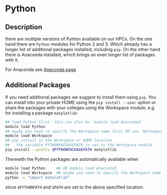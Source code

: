 # Python

## Description
there are multiple versions of Pyhton available on our HPCs. 
On the one hand there are `Python` modules for Python 2 and 3. Which already has a longer list of additional packages installed, including `pip`. 
On the other hand there is Anaconda installed, which brings an even longer list of packages with it. 

For Anaconda see [Anaconda page](Anaconda.md)

## Additional Packages
If you need additional packages we suggest to install them using `pip`. 
You can install into your private HOME using the `pip install --user` option or share the packages with your colleges using the Workspace module, e.g. for installing a package `matplotlib`:

```Bash
## load Python first, this can also be `module load Anaconda3`
module load Python
## maybe you need to specify the Workspace name first OR use `Workspace/home`
module load Workspace  
## pip install in the Workspace or HOME location
##   the variable PYTHONPACKAGEPATH is set in the Workspace module
pip install --prefix $PYTHONPACKAGEPATH matplotlib
```

Therewith the Python packages are automatically available when 
```Bash 
module load Python     ## OR module load Anaconda3
module load Workspace  ## maybe you need to specify the Workspace name first
python -c "import matplotlib"
```
since `$PYTHONPATH` and `$PATH` are set to the above specified location. 
